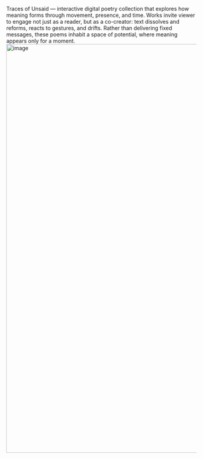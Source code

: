 Traces of Unsaid — interactive digital poetry collection that explores how meaning forms through movement, presence, and time. Works invite viewer to engage not just as a reader, but as a co-creator: text dissolves and reforms, reacts to gestures, and drifts. Rather than delivering fixed messages, these poems inhabit a space of potential, where meaning appears only for a moment.
<img width="1440" height="1080" alt="image" src="https://github.com/user-attachments/assets/dd9ac201-0838-44b3-b152-8e8998d878c0" />
